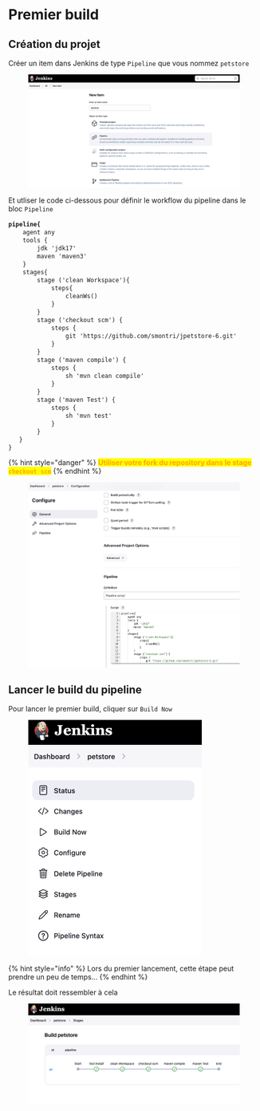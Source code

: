 # Premier build

## Création du projet

Créer un item dans Jenkins de type `Pipeline` que vous nommez `petstore`

<figure><img src="../../.gitbook/assets/image (36).png" alt=""><figcaption></figcaption></figure>

Et utliser le code ci-dessous pour définir le workflow du pipeline dans le bloc `Pipeline`

<pre class="language-javascript"><code class="lang-javascript"><strong>pipeline{
</strong>    agent any
    tools {
        jdk 'jdk17'
        maven 'maven3'
    }
    stages{
        stage ('clean Workspace'){
            steps{
                cleanWs()
            }
        }
        stage ('checkout scm') {
            steps {
                git 'https://github.com/smontri/jpetstore-6.git'
            }
        }
        stage ('maven compile') {
            steps {
                sh 'mvn clean compile'
            }
        }
        stage ('maven Test') {
            steps {
                sh 'mvn test'
            }
        }
   }
}
</code></pre>

{% hint style="danger" %}
<mark style="color:orange;">**Utiliser votre fork du repository dans le stage**</mark><mark style="color:orange;">**&#x20;**</mark><mark style="color:orange;">**`checkout scm`**</mark>
{% endhint %}

<figure><img src="../../.gitbook/assets/image (3) (1).png" alt=""><figcaption></figcaption></figure>

## Lancer le build du pipeline

Pour lancer le premier build, cliquer sur `Build Now`

<figure><img src="../../.gitbook/assets/image (37).png" alt="" width="348"><figcaption></figcaption></figure>

{% hint style="info" %}
Lors du premier lancement, cette étape peut prendre un peu de temps...
{% endhint %}

Le résultat doit ressembler à cela

<figure><img src="../../.gitbook/assets/image (2) (1).png" alt=""><figcaption></figcaption></figure>
